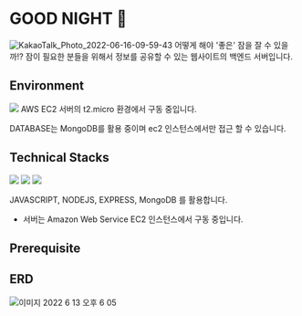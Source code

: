 # GOOD NIGHT 🌙
![KakaoTalk_Photo_2022-06-16-09-59-43](https://user-images.githubusercontent.com/105096793/173969394-5b6ec9ea-8f2a-4cba-8d39-9d46ae20d4ad.png)
어떻게 해야 '좋은' 잠을 잘 수 있을까!?
잠이 필요한 분들을 위해서 정보를 공유할 수 있는 웹사이트의 백엔드 서버입니다.

## Environment
<img src="https://img.shields.io/badge/-Amazon AWS-232F3E?style=flat&logo=Amazon AWS&logoColor=white"/>
AWS EC2 서버의 t2.micro 환경에서 구동 중입니다.

DATABASE는 MongoDB를 활용 중이며 ec2 인스턴스에서만 접근 할 수 있습니다.

## Technical Stacks
<div float: left; >
  <img src="https://img.shields.io/badge/-JavaScript-F7DF1E?style=flat&logo=JavaScript&logoColor=white"/>
  <img src="https://img.shields.io/badge/-Node.js-339933?style=flat&logo=Node.js&logoColor=white"/>
  <img src="https://img.shields.io/badge/-Mongodb-47A248?style=flat&logo=Mongodb&logoColor=white"/>
</div>

JAVASCRIPT, NODEJS, EXPRESS, MongoDB 를 활용합니다.
- 서버는 Amazon Web Service EC2 인스턴스에서 구동 중입니다.

## Prerequisite

## ERD
![이미지 2022  6  13  오후 6 05](https://user-images.githubusercontent.com/105096793/173970205-8ca6c155-69c0-43de-8312-6e43a145540b.jpeg)


